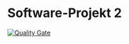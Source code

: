 # Software-Projekt 2
[![Quality Gate](http://193.31.24.60:9000/api/project_badges/quality_gate?project=software-projekt-2%3Asoftware-projekt-2)](http://193.31.24.60:9000/dashboard?id=software-projekt-2%3Asoftware-projekt-2) 

